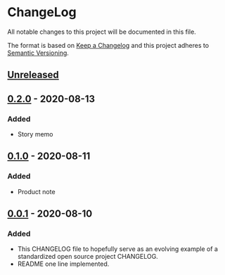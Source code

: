 # ChangeLog
All notable changes to this project will be documented in this file.

The format is based on [Keep a Changelog](http://keepachangelog.com/en/1.0.0/)
and this project adheres to [Semantic Versioning](http://semver.org/spec/v2.0.0.html).

## [Unreleased]

## [0.2.0] - 2020-08-13
### Added
- Story memo

## [0.1.0] - 2020-08-11
### Added
- Product note

## [0.0.1] - 2020-08-10
### Added
- This CHANGELOG file to hopefully serve as an evolving example of a standardized open source project CHANGELOG.
- README one line implemented.

[Unreleased]: https://github.com/My-Novel-Management/m130-bluehour/compare/v0.2.0...HEAD
[0.2.0]: https://github.com/My-Novel-Management/m130-bluehour/releases/v0.2.0
[0.1.0]: https://github.com/My-Novel-Management/m130-bluehour/releases/v0.1.0
[0.0.1]: https://github.com/My-Novel-Management/m130-bluehour/releases/v0.0.1
